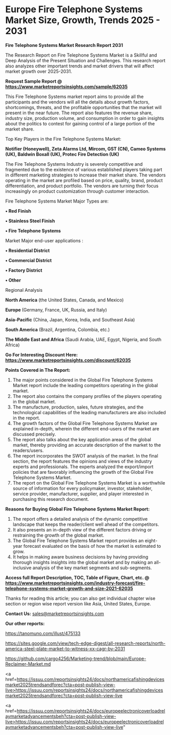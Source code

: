 # Europe Fire Telephone Systems Market Size, Growth, Trends 2025 - 2031

<strong>Fire Telephone Systems Market Research Report 2031</strong>

The Research Report on Fire Telephone Systems Market is a Skillful and Deep Analysis of the Present Situation and Challenges. This research report also analyzes other important trends and market drivers that will affect market growth over 2025-2031.

<strong>Request Sample Report @ <a href=https://www.marketreportsinsights.com/sample/62035>https://www.marketreportsinsights.com/sample/62035</a></strong>

This Fire Telephone Systems market report aims to provide all the participants and the vendors will all the details about growth factors, shortcomings, threats, and the profitable opportunities that the market will present in the near future. The report also features the revenue share, industry size, production volume, and consumption in order to gain insights about the politics to contest for gaining control of a large portion of the market share.

Top Key Players in the Fire Telephone Systems Market:

<strong>Notifier (Honeywell), Zeta Alarms Ltd, Mircom, GST (CN), Cameo Systems (UK), Baldwin Boxall (UK), Protec Fire Detection (UK)</strong>

The Fire Telephone Systems Industry is severely competitive and fragmented due to the existence of various established players taking part in different marketing strategies to increase their market share. The vendors operating in the market are profiled based on price, quality, brand, product differentiation, and product portfolio. The vendors are turning their focus increasingly on product customization through customer interaction.

Fire Telephone Systems Market Major Types are:

<strong>• Red Finish

• Stainless Steel Finish

• Fire Telephone Systems</strong>

Market Major end-user applications :

<strong>• Residential District

• Commercial District

• Factory District

• Other</strong>

Regional Analysis

</u><strong><b>North America</b></strong> (the United States, Canada, and Mexico)

<strong><b>Europe </b></strong>(Germany, France, UK, Russia, and Italy)

<strong><b>Asia-Pacific</b></strong> (China, Japan, Korea, India, and Southeast Asia)

<strong><b>South America</b></strong> (Brazil, Argentina, Colombia, etc.)

<strong><b>The Middle East and Africa</b></strong> (Saudi Arabia, UAE, Egypt, Nigeria, and South Africa)

<strong>Go For Interesting Discount Here: <a href=https://www.marketreportsinsights.com/discount/62035>https://www.marketreportsinsights.com/discount/62035</a></strong>

<strong>Points Covered in The Report:</strong>
<ol>
  <li>The major points considered in the Global Fire Telephone Systems Market report include the leading competitors operating in the global market.</li>
  <li>The report also contains the company profiles of the players operating in the global market.</li>
  <li>The manufacture, production, sales, future strategies, and the technological capabilities of the leading manufacturers are also included in the report.</li>
  <li>The growth factors of the Global Fire Telephone Systems Market are explained in-depth, wherein the different end-users of the market are discussed precisely.</li>
  <li>The report also talks about the key application areas of the global market, thereby providing an accurate description of the market to the readers/users.</li>
  <li>The report incorporates the SWOT analysis of the market. In the final section, the report features the opinions and views of the industry experts and professionals. The experts analyzed the export/import policies that are favorably influencing the growth of the Global Fire Telephone Systems Market.</li>
  <li>The report on the Global Fire Telephone Systems Market is a worthwhile source of information for every policymaker, investor, stakeholder, service provider, manufacturer, supplier, and player interested in purchasing this research document.</li>
</ol>
<strong>Reasons for Buying Global Fire Telephone Systems Market Report:</strong>

<ol>
  <li>The report offers a detailed analysis of the dynamic competitive landscape that keeps the reader/client well ahead of the competitors.</li>
  <li>It also presents an in-depth view of the different factors driving or restraining the growth of the global market.</li>
  <li>The Global Fire Telephone Systems Market report provides an eight-year forecast evaluated on the basis of how the market is estimated to grow.</li>
  <li>It helps in making aware business decisions by having providing thorough insights insights into the global market and by making an all-inclusive analysis of the key market segments and sub-segments.</li>
</ol>
<strong>Access full Report Description, TOC, Table of Figure, Chart, etc. @ <a href=https://www.marketreportsinsights.com/industry-forecast/fire-telephone-systems-market-growth-and-size-2021-62035>https://www.marketreportsinsights.com/industry-forecast/fire-telephone-systems-market-growth-and-size-2021-62035</a></strong>


Thanks for reading this article; you can also get individual chapter wise section or region wise report version like Asia, United States, Europe.

<strong>Contact Us:</strong>
sales@marketreportsinsights.com

<strong>Our other reports:</strong>

<a href=https://tanomuno.com/illust/475133>https://tanomuno.com/illust/475133</a>

<a href=https://sites.google.com/view/tech-edge-digest/all-research-reports/north-america-steel-plate-market-to-witness-xx-cagr-by-2031>https://sites.google.com/view/tech-edge-digest/all-research-reports/north-america-steel-plate-market-to-witness-xx-cagr-by-2031</a>

<a href=https://github.com/cargo4256/Marketing-trend/blob/main/Europe-Reclaimer-Market.md>https://github.com/cargo4256/Marketing-trend/blob/main/Europe-Reclaimer-Market.md</a>

<a href=https://issuu.com/reportsinsights24/docs/northamericafishingdevicesmarket2025trendsandforec?cta=post-publish-view-live>https://issuu.com/reportsinsights24/docs/northamericafishingdevicesmarket2025trendsandforec?cta=post-publish-view-live</a>

<a href=https://issuu.com/reportsinsights24/docs/europeelectronicoverloadrelaymarketadvancementsbeh?cta=post-publish-view-live>https://issuu.com/reportsinsights24/docs/europeelectronicoverloadrelaymarketadvancementsbeh?cta=post-publish-view-live</a>"
